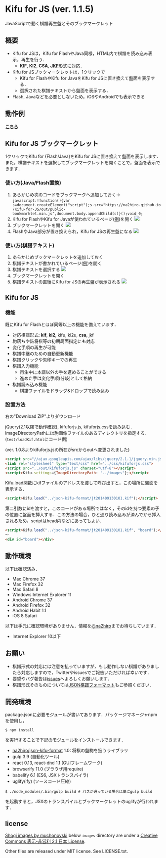 # Kifu for JS (ver. 1.1.5)
JavaScriptで動く棋譜再生盤とそのブックマークレット

## 概要
* Kifu for JSは，Kifu for FlashやJava同様，HTML内で棋譜を読み込み表示，再生を行う．
	* **KIF**, **KI2**, **CSA**, [**JKF**](https://github.com/na2hiro/json-kifu-format)形式に対応．
* Kifu for JSブックマークレットは，1クリックで
	* Kifu for FlashやKifu for JavaをKifu for JSに置き換えて盤面を表示する．
	* 選択された棋譜テキストから盤面を表示する．
* Flash, Javaなどを必要としないため，iOSやAndroidでも表示できる

## 動作例
[**こちら**](http://na2hiro.github.io/Kifu-for-JS/test/example.html)

## Kifu for JS ブックマークレット
1クリックでKifu for {Flash/Java}をKifu for JSに置き換えて盤面を表示します．
また，棋譜テキストを選択してブックマークレットを開くことで，盤面を表示できます．

### 使い方(Java/Flash置換)

1. あらかじめ次のコードをブックマークへ追加しておく→
`javascript:!function(){var s=document.createElement("script");s.src="https://na2hiro.github.io/Kifu-for-JS/out/public-bookmarklet.min.js",document.body.appendChild(s)}();void 0;`
2. Kifu for FlashやKifu for Javaが使われているページ([例](http://live.shogi.or.jp/oui/kifu/55/oui201409100101.html))を開く
![](https://na2hiro.github.io/Kifu-for-JS/readme-ss/1.png)
3. ブックマークレットを開く
![](https://na2hiro.github.io/Kifu-for-JS/readme-ss/2.png)
4. FlashやJava部分が置き換えられ，Kifu for JSの再生盤になる
![](https://na2hiro.github.io/Kifu-for-JS/readme-ss/3.png)

### 使い方(棋譜テキスト)

1. あらかじめブックマークレットを追加しておく
2. 棋譜テキストが書かれているページ([例](http://shogikakolog.web.fc2.com/part121.htm))を開く
3. 棋譜テキストを選択する
![](https://na2hiro.github.io/Kifu-for-JS/readme-ss/select-1.png)
4. ブックマークレットを開く
5. 棋譜テキストの直後にKifu for JSの再生盤が表示される
![](https://na2hiro.github.io/Kifu-for-JS/readme-ss/select-2.png)

## Kifu for JS
### 機能
既にKifu for Flashとほぼ同等以上の機能を備えています．

* 対応棋譜形式: **kif**, **ki2**, kifu, ki2u, **csa**, jkf
* 駒落ちや詰将棋等の初期局面指定にも対応
* 変化手順の再生が可能
* 棋譜中継のための自動更新機能
* 棋譜クリックや矢印キーでの再生
* 棋譜入力機能
	* 再生中に本譜以外の手を進めることができる
	* 進めた手は変化手順(分岐)として格納
* 棋譜読み込み機能
	* 棋譜ファイルをドラッグ&ドロップで読み込み

### 設置方法
右の"Download ZIP"よりダウンロード

jQuery(2.1以降で動作確認), kifuforjs.js, kifuforjs.cssを読み込む．
ImageDirectoryPathには駒画像ファイルのあるディレクトリを指定する．(`test/loadKif.html`にコード例)

(ver. 1.0.8よりkifuforjs.jsの所在がsrcからoutへ変更されました)

```html
<script src="//ajax.googleapis.com/ajax/libs/jquery/2.1.1/jquery.min.js"></script>
<link rel="stylesheet" type="text/css" href="../css/kifuforjs.css">
<script src="../out/kifuforjs.js" charset="utf-8"></script>
<script>Kifu.settings={ImageDirectoryPath: "../images"};</script>
```

Kifu.load関数にkifファイルのアドレスを渡して呼び出すと，この場所に盤面を表示する．

```html
<script>Kifu.load("../json-kifu-format/jt201409130101.kif");</script>
```

第二引数にidを渡すと，このコードがある場所ではなく，そのidを持つ要素の子の位置に盤面を挿入する．この方法の場合，ひと通り読み込みが済んでから挿入されるため，scriptはhead内などにあってもよい．

```html
<script>Kifu.load("../json-kifu-format/jt201409130101.kif", "board");</script>
〜
<div id="board"></div>
```

## 動作環境
以下は確認済み．

* Mac Chrome 37
* Mac Firefox 32
* Mac Safari 8
* Windows Internet Explorer 11
* Android Chrome 37
* Android Firefox 32
* Android Habit 1.1
* iOS 8 Safari

以下は手元に確認環境がありません．情報を[@na2hiro](https://twitter.com/na2hiro)までお待ちしています．

* Internet Explorer 10以下

## お願い

* 棋譜形式の対応には注意を払っていますが，もし動作しない棋譜がありましたら対応しますので，Twitterやissuesでご報告いただければ幸いです．
* 要望やバグ報告は[issues](https://github.com/na2hiro/Kifu-for-JS/issues)へよろしくお願いします．
* 棋譜形式そのものについては[JSON棋譜フォーマット](https://github.com/na2hiro/json-kifu-format)もご参照ください．

## 開発環境

package.jsonに必要モジュールが書いてあります．パッケージマネージャnpmを使用し，

```
$ npm install

```

を実行することで下記のモジュールをインストールできます．

* [na2hiro/json-kifu-format](https://github.com/na2hiro/json-kifu-format) 1.0: 将棋の盤駒を扱うライブラリ
* gulp 3.9 (自動化ツール)
* react 0.13, react-dnd 1.1 (GUIフレームワーク)
* browserify 11.0 (ブラウザ用require)
* babelify 6.1 (ES6, JSXトランスパイラ)
* uglify(ify) (ソースコード圧縮)

```
$ ./node_modules/.bin/gulp build # パスが通っている場合は単にgulp build
```

を起動すると，JSXのトランスパイルとブックマークレットのuglifyが行われます．

## license
[Shogi images by muchonovski](http://mucho.girly.jp/bona/) below `images` directory are under a [Creative Commons 表示-非営利 2.1 日本 License](http://creativecommons.org/licenses/by-nc/2.1/jp/).

Other files are released under MIT license. See LICENSE.txt.
